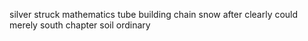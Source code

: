 silver struck mathematics tube building chain snow after clearly could merely south chapter soil ordinary
